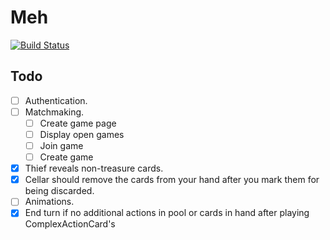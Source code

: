 # Meh

[![Build Status](https://travis-ci.org/nelson54/javaminion.svg?branch=master)](https://travis-ci.org/nelson54/javaminion)

## Todo
- [ ] Authentication.
- [ ] Matchmaking.
    - [ ] Create game page
    - [ ] Display open games
    - [ ] Join game
    - [ ] Create game
- [x] Thief reveals non-treasure cards.
- [x] Cellar should remove the cards from your hand after you mark them for being discarded.
- [ ] Animations.
- [x] End turn if no additional actions in pool or cards in hand after playing ComplexActionCard's
